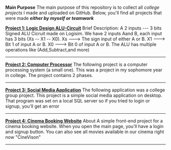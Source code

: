 **Main Purpose**
The main purpose of this repository is to collect all *college projects* I made and uploaded on GitHub. Below, you'll find all projects that were made ***either by myself or teamwork***


[**Project 1: Logic Design ALU-Circuit**](https://github.com/MohamedAbdelhamid0/ALU-Circuit)
  Brief Description:
  A 2 inputs --- 3 bits Signed ALU Cicruit made on Logisim. We have 2 inputs Aand B, each input has 3 bits (Xs -- X1 -- X0). Xs ---> The sign input of either A or B. X1 ---> Bit 1 of input A or B. X0 ---> Bit 0 of input A or B.
  The ALU has multiple operations like (Add,Subtract,and more)

  _____________________________________________________________________________


[**Project 2: Computer Processor**](https://github.com/MohamedAbdelhamid0/Computer-Processor)
The following project is a computer processing system (a small one). This was a project in my sophomore year in college. The project contains 2 phases.

_____________________________________________________________________________


[**Project 3: Social Media Application**](https://github.com/MohamedAbdelhamid0/Social-Media-Application)
The following application was a college group project. This project is a simple social media application on desktop. That program was set on a local SQL server so if you tried to login or signup, you'll get an error

_____________________________________________________________________________


[**Project 4: Cinema Booking Website**]( https://github.com/MohamedAbdelhamid0/Cinema-Booking-Website)
About
A simple front-end project for a cinema booking website. When you open the main page, you'll have a login and signup button. You can also see all movies available in our cinema right now "CineVison"
_____________________________________________________________________________

